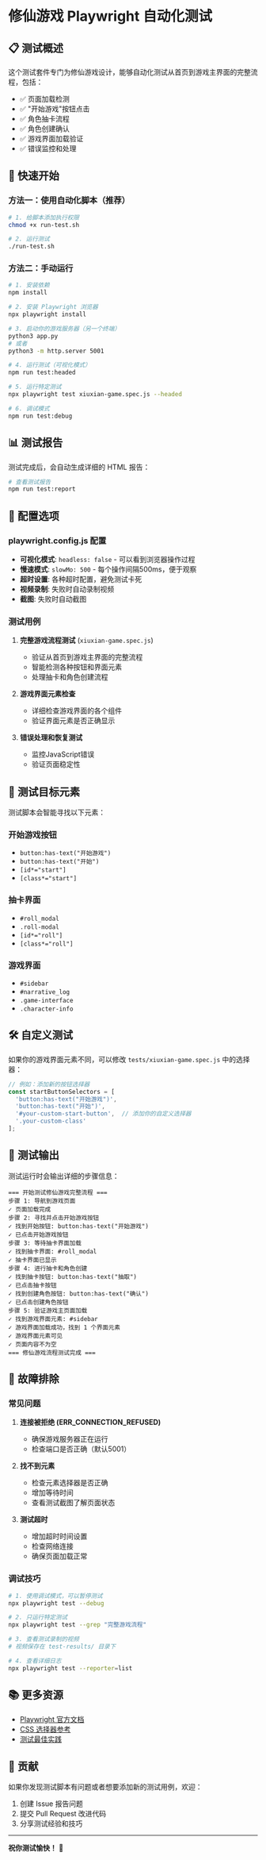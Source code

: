 # 修仙游戏 Playwright 自动化测试

## 📋 测试概述

这个测试套件专门为修仙游戏设计，能够自动化测试从首页到游戏主界面的完整流程，包括：

- ✅ 页面加载检测
- ✅ "开始游戏"按钮点击
- ✅ 角色抽卡流程
- ✅ 角色创建确认
- ✅ 游戏界面加载验证
- ✅ 错误监控和处理

## 🚀 快速开始

### 方法一：使用自动化脚本（推荐）

```bash
# 1. 给脚本添加执行权限
chmod +x run-test.sh

# 2. 运行测试
./run-test.sh
```

### 方法二：手动运行

```bash
# 1. 安装依赖
npm install

# 2. 安装 Playwright 浏览器
npx playwright install

# 3. 启动你的游戏服务器（另一个终端）
python3 app.py
# 或者
python3 -m http.server 5001

# 4. 运行测试（可视化模式）
npm run test:headed

# 5. 运行特定测试
npx playwright test xiuxian-game.spec.js --headed

# 6. 调试模式
npm run test:debug
```

## 📊 测试报告

测试完成后，会自动生成详细的 HTML 报告：

```bash
# 查看测试报告
npm run test:report
```

## 🔧 配置选项

### playwright.config.js 配置

- **可视化模式**: `headless: false` - 可以看到浏览器操作过程
- **慢速模式**: `slowMo: 500` - 每个操作间隔500ms，便于观察
- **超时设置**: 各种超时配置，避免测试卡死
- **视频录制**: 失败时自动录制视频
- **截图**: 失败时自动截图

### 测试用例

1. **完整游戏流程测试** (`xiuxian-game.spec.js`)
   - 验证从首页到游戏主界面的完整流程
   - 智能检测各种按钮和界面元素
   - 处理抽卡和角色创建流程

2. **游戏界面元素检查**
   - 详细检查游戏界面的各个组件
   - 验证界面元素是否正确显示

3. **错误处理和恢复测试**
   - 监控JavaScript错误
   - 验证页面稳定性

## 🎯 测试目标元素

测试脚本会智能寻找以下元素：

### 开始游戏按钮
- `button:has-text("开始游戏")`
- `button:has-text("开始")`
- `[id*="start"]`
- `[class*="start"]`

### 抽卡界面
- `#roll_modal`
- `.roll-modal`
- `[id*="roll"]`
- `[class*="roll"]`

### 游戏界面
- `#sidebar`
- `#narrative_log`
- `.game-interface`
- `.character-info`

## 🛠️ 自定义测试

如果你的游戏界面元素不同，可以修改 `tests/xiuxian-game.spec.js` 中的选择器：

```javascript
// 例如：添加新的按钮选择器
const startButtonSelectors = [
  'button:has-text("开始游戏")',
  'button:has-text("开始")',
  '#your-custom-start-button',  // 添加你的自定义选择器
  '.your-custom-class'
];
```

## 📝 测试输出

测试运行时会输出详细的步骤信息：

```
=== 开始测试修仙游戏完整流程 ===
步骤 1: 导航到游戏页面
✓ 页面加载完成
步骤 2: 寻找并点击开始游戏按钮
✓ 找到开始按钮: button:has-text("开始游戏")
✓ 已点击开始游戏按钮
步骤 3: 等待抽卡界面加载
✓ 找到抽卡界面: #roll_modal
✓ 抽卡界面已显示
步骤 4: 进行抽卡和角色创建
✓ 找到抽卡按钮: button:has-text("抽取")
✓ 已点击抽卡按钮
✓ 找到创建角色按钮: button:has-text("确认")
✓ 已点击创建角色按钮
步骤 5: 验证游戏主页面加载
✓ 找到游戏界面元素: #sidebar
✓ 游戏界面加载成功，找到 1 个界面元素
✓ 游戏界面元素可见
✓ 页面内容不为空
=== 修仙游戏流程测试完成 ===
```

## 🐛 故障排除

### 常见问题

1. **连接被拒绝 (ERR_CONNECTION_REFUSED)**
   - 确保游戏服务器正在运行
   - 检查端口是否正确（默认5001）

2. **找不到元素**
   - 检查元素选择器是否正确
   - 增加等待时间
   - 查看测试截图了解页面状态

3. **测试超时**
   - 增加超时时间设置
   - 检查网络连接
   - 确保页面加载正常

### 调试技巧

```bash
# 1. 使用调试模式，可以暂停测试
npx playwright test --debug

# 2. 只运行特定测试
npx playwright test --grep "完整游戏流程"

# 3. 查看测试录制的视频
# 视频保存在 test-results/ 目录下

# 4. 查看详细日志
npx playwright test --reporter=list
```

## 📚 更多资源

- [Playwright 官方文档](https://playwright.dev/)
- [CSS 选择器参考](https://developer.mozilla.org/en-US/docs/Web/CSS/CSS_Selectors)
- [测试最佳实践](https://playwright.dev/docs/best-practices)

## 🤝 贡献

如果你发现测试脚本有问题或者想要添加新的测试用例，欢迎：

1. 创建 Issue 报告问题
2. 提交 Pull Request 改进代码
3. 分享测试经验和技巧

---

**祝你测试愉快！** 🎉